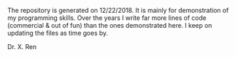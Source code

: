 The repository is generated on 12/22/2018. It is mainly for demonstration of my programming skills. Over the years I write far more lines of code (commercial & out of fun) than the ones demonstrated here. I keep on updating the files as time goes by.

Dr. X. Ren
